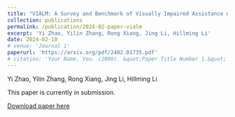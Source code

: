 ```yaml
---
title: "VIALM: A Survey and Benchmark of Visually Impaired Assistance with Large Models"
collection: publications
permalink: /publication/2024-02-paper-vialm
excerpt: 'Yi Zhao, Yilin Zhang, Rong Xiang, Jing Li, Hillming Li'
date: 2024-02-10
# venue: 'Journal 1'
paperurl: 'https://arxiv.org/pdf/2402.01735.pdf'
# citation: 'Your Name, You. (2009). &quot;Paper Title Number 1.&quot; <i>Journal 1</i>. 1(1).'
---
```

Yi Zhao, Yilin Zhang, Rong Xiang, Jing Li, Hillming Li

This paper is currently in submission.

[Download paper here](https://arxiv.org/pdf/2402.01735.pdf)

<!-- Recommended citation: Your Name, You. (2009). "Paper Title Number 1." <i>Journal 1</i>. 1(1). -->